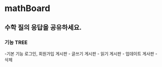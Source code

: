 # mathBoard
## 수학 질의 응답을 공유하세요.

### 기능 TREE
-기본 기능
로그인, 회원가입
게시판 - 글쓰기
게시판 - 읽기
게시판 - 업데이트
게사판 - 삭제